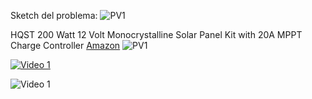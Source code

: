 Sketch del problema:
![PV1](https://roskideluge.github.io/images/sketch0.jpg)


HQST 200 Watt 12 Volt Monocrystalline Solar Panel Kit with 20A MPPT Charge Controller
[Amazon](https://www.amazon.com/dp/B01CAXVQPM)
![PV1](https://roskideluge.github.io/images/SolarPanel_Diagram.jpg "HQST 200 Watt 12 Volt Monocrystalline Solar Panel Kit with 20A MPPT Charge Controller")



[![Video 1](http://img.youtube.com/vi/ov7ArKkm07c/0.jpg)](http://www.youtube.com/watch?v=ov7ArKkm07c)

![Video 1](https://youtu.be/ov7ArKkm07c)
